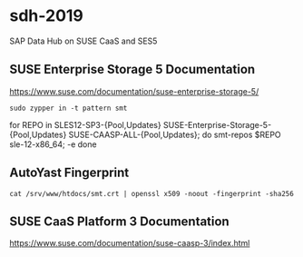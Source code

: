 # sdh-2019
SAP Data Hub on SUSE CaaS and SES5

## SUSE Enterprise Storage 5 Documentation
https://www.suse.com/documentation/suse-enterprise-storage-5/

`sudo zypper in -t pattern smt`

for REPO in SLES12-SP3-{Pool,Updates} SUSE-Enterprise-Storage-5-{Pool,Updates} SUSE-CAASP-ALL-{Pool,Updates}; do
  smt-repos $REPO sle-12-x86_64; -e
done

## AutoYast Fingerprint
 `cat /srv/www/htdocs/smt.crt | openssl x509 -noout -fingerprint -sha256`

## SUSE CaaS Platform 3 Documentation
https://www.suse.com/documentation/suse-caasp-3/index.html
